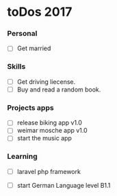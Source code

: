 # toDos 2017

### Personal
- [ ] Get married

### Skills 
- [ ] Get driving liecense.
- [ ] Buy and read a random book.

### Projects apps
- [ ] release biking app v1.0
- [ ] weimar mosche app v1.0
- [ ] start the music app

### Learning
- [ ] laravel php framework 
- [ ] start German Language level B1.1

